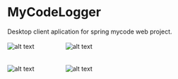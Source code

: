 # MyCodeLogger
Desktop client aplication for spring mycode web project. <br /><br />
![alt text](http://binaryalchemist.pl/wp-content/uploads/2017/08/mycode1.png) &nbsp;&nbsp;&nbsp;&nbsp;&nbsp;&nbsp;&nbsp;&nbsp;&nbsp;&nbsp;&nbsp;&nbsp;&nbsp;&nbsp;&nbsp;&nbsp;
![alt text](http://binaryalchemist.pl/wp-content/uploads/2017/08/mycode2.png) <br /><br /><br />
![alt text](http://binaryalchemist.pl/wp-content/uploads/2017/08/mycode4.jpg) 
&nbsp;&nbsp;&nbsp;&nbsp;&nbsp;&nbsp;&nbsp;&nbsp;&nbsp;&nbsp;&nbsp;&nbsp;&nbsp;&nbsp;&nbsp;&nbsp;
![alt text](http://binaryalchemist.pl/wp-content/uploads/2017/08/mycode3.png) 
